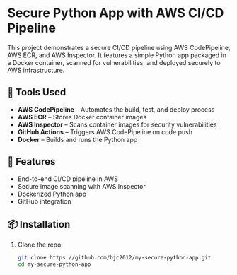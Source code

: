 # Secure Python App with AWS CI/CD Pipeline

This project demonstrates a secure CI/CD pipeline using AWS CodePipeline, AWS ECR, and AWS Inspector. It features a simple Python app packaged in a Docker container, scanned for vulnerabilities, and deployed securely to AWS infrastructure.

## 🔧 Tools Used

- **AWS CodePipeline** – Automates the build, test, and deploy process
- **AWS ECR** – Stores Docker container images
- **AWS Inspector** – Scans container images for security vulnerabilities
- **GitHub Actions** – Triggers AWS CodePipeline on code push
- **Docker** – Builds and runs the Python app

## 🚀 Features

- End-to-end CI/CD pipeline in AWS
- Secure image scanning with AWS Inspector
- Dockerized Python app
- GitHub integration

## 📦 Installation

1. Clone the repo:
   ```bash
   git clone https://github.com/bjc2012/my-secure-python-app.git
   cd my-secure-python-app
